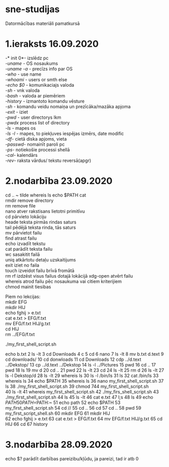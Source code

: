 # sne-studijas
Datormācības materiāli pamatkursā

# 1.ieraksts 16.09.2020

-* init 0*- izslēdz pc  
-*uname* - OS nosaukums    
-*uname -a*  - precīzs info par OS  
-*who* - use name  
-*whoami* - users or smth else  
-*echo $0* - komunikaciajs valoda  
-*sh*  - vnk valoda  
-*bash* - valoda ar piemēriem  
-*history* - izmantoto komandu vēsture  
-*sh* - komandu veidu nomaiņa un prezīcāka/mazāka apjoma  
-*exit* - iziet  
-*pwd* - user directorys lkm  
-*pwdx* process list of directory  
-*ls* - mapes os  
-*ls -l* - mapes, to piekļuves iespējas izmērs, date modific  
-*df*- cietā diska apjoms, vieta  
-*passwd*- nomainīt paroli pc  
-*ps*- notiekošie processi shellā    
-*cal*- kalendārs  
-*rev*- raksta vārdus/ tekstu reversā(apgr)  


# 2.nodarbība 23.09.2020
cd ..
~  tilde
whereis ls
echo $PATH
cat  
rmdir remove directory  
rm remove file  
nano  atver rakstisans lietotni primitīvu  
cd  pārvieto lokāciju  
heade  teksta pirmās rindas saturs  
tail  pēdējā teksta rinda, tās saturs   
mv pārvietot failu  
find atrast failu  
echo izvadīt tekstu  
cat parādīt teksta failu  
wc sasakitit failā  
uniq atkārtotu detaļu uzskaitijums  
exit iziet no faila  
touch izveidot failu brīvā fromātā  
rm rf izdzēst visus failus dotajā lokācijā
xdg-open atvērt failu  
whereis atrod failu pēc nosaukuma vai citiem kriterijiem  
chmod mainit tiesibas


Piem no lekcijas:  
mkdir EFG  
mkdir HIJ      
echo fghij > e.txt  
cat e.txt > EFG/f.txt  
mv EFG/f.txt HIJ/g.txt  
cd HIJ   
rm ../EFG/f.txt   

./my_first_shell_script.sh  


echo b.txt
    2  ls -lt
    3  cd Downloads
    4  c
    5  cd
    6  nano
    7  ls -lt
    8  mv b.txt d.text
    9  cd downloads/
   10  cd donwloads
   11  cd Downloads
   12  cdp ../d.text ../Dekstop/
   13  cp ../d.text ../Dekstop
   14   ls -l ../Pictures
   15  pwd
   16  cd ..
   17  pwd
   18  ls
   19   mv d
   20  cd ..
   21  pwd
   22  ls -lt
   23  cd
   24  ls -lt
   25  rm d
   26  ls -lt
   27  ls -l Dekstop/d
   28  ls -lt
   29  whereis ls
   30  ls -l /bin/ls
   31  ls
   32  cat /bin/ls
   33  whereis ls
   34  echo $PATH
   35  whereis ls
   36  nano my_first_shell_script.sh
   37  ls
   38   ./my_first_shell_script.sh
   39  chmod 744  my_first_shell_script.sh  
   40  ls -lt
   41  whereis my_first_shell_script.sh
   42  ./my_firs_shell_script.sh
   43  ./my_first_shell_script.sh
   44  ls
   45  ls -lt
   46  cat e.txt
   47  l;s
   48  ls
   49  echo $PATH
   50  PATH=$PATH:~
   51  echo path
   52  echo $PATH
   53  my_first_shell_script.sh
   54  cd //
   55  cd ..
   56  cd
   57  cd ..
   58  pwd
   59  my_first_script_shell.sh
   60  mkdir EFG
   61  mkdir HIJ    
   62  echo fghij > e.txt
   63  cat e.txt > EFG/f.txt
   64  mv EFG/f.txt HIJ/g.txt
   65  cd HIJ
   66  cd
   67  history
   
   
# 3.nodarbība 28.09.2020

echo $? parādīt darbības pareizibu/kļūdu, ja pareizi, tad ir atb 0  


